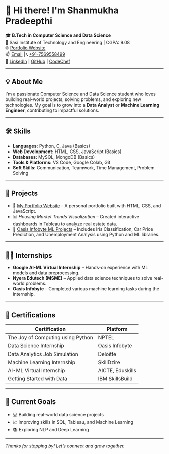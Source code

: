 # 👋 Hi there! I'm Shanmukha Pradeepthi

🎓 **B.Tech in Computer Science and Data Science**  
📍 Sasi Institute of Technology and Engineering | CGPA: 9.08  
🌐 [Portfolio Website](https://shannu1584.github.io/Portfolio/)  
📫 [Email](mailto:shanmukha1584@gmail.com) | 📞 [+91-7569558499](tel:+917569558499)  
🔗 [LinkedIn](https://linkedin.com/in/shanmukha-pradeepthi-karri-090a44289) | [GitHub](https://github.com/shannu1584) | [CodeChef](https://www.codechef.com/users/shanmu4430)

---

## 💡 About Me

I'm a passionate Computer Science and Data Science student who loves building real-world projects, solving problems, and exploring new technologies. My goal is to grow into a **Data Analyst** or **Machine Learning Engineer**, contributing to impactful solutions.

---

## 🛠️ Skills

- **Languages:** Python, C, Java (Basics)  
- **Web Development:** HTML, CSS, JavaScript (Basics)  
- **Databases:** MySQL, MongoDB (Basics)  
- **Tools & Platforms:** VS Code, Google Colab, Git  
- **Soft Skills:** Communication, Teamwork, Time Management, Problem Solving

---

## 📂 Projects

- 🚀 [My Portfolio Website](https://shannu1584.github.io/Portfolio/) – A personal portfolio built with HTML, CSS, and JavaScript.  
- 📊 *Housing Market Trends Visualization* – Created interactive dashboards in Tableau to analyze real estate data.  
- 🤖 [Oasis Infobyte ML Projects](https://github.com/shannu1584/OIBSIP) – Includes Iris Classification, Car Price Prediction, and Unemployment Analysis using Python and ML libraries.

---

## 👩‍💻 Internships

- **Google AI-ML Virtual Internship** – Hands-on experience with ML models and data preprocessing.  
- **Nyera Edutech (MSME)** – Applied data science techniques to solve real-world problems.  
- **Oasis Infobyte** – Completed various machine learning tasks during the internship.

---

## 🏅 Certifications

| Certification | Platform |
|---------------|----------|
| The Joy of Computing using Python | NPTEL |
| Data Science Internship | Oasis Infobyte |
| Data Analytics Job Simulation | Deloitte |
| Machine Learning Internship | SkillDzire |
| AI-ML Virtual Internship | AICTE, Eduskills |
| Getting Started with Data | IBM SkillsBuild |

---

## 📌 Current Goals

- 💻 Building real-world data science projects  
- 📈 Improving skills in SQL, Tableau, and Machine Learning  
- 📚 Exploring NLP and Deep Learning

---

_Thanks for stopping by! Let’s connect and grow together._


